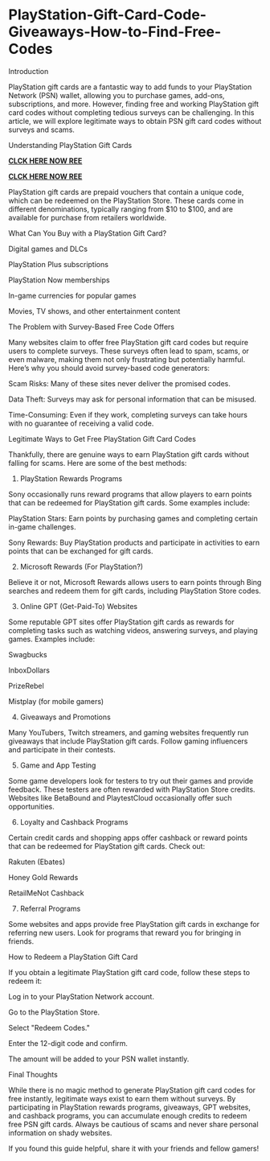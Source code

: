 # PlayStation-Gift-Card-Code-Giveaways-How-to-Find-Free-Codes
Introduction

PlayStation gift cards are a fantastic way to add funds to your PlayStation Network (PSN) wallet, allowing you to purchase games, add-ons, subscriptions, and more. However, finding free and working PlayStation gift card codes without completing tedious surveys can be challenging. In this article, we will explore legitimate ways to obtain PSN gift card codes without surveys and scams.

Understanding PlayStation Gift Cards

**[CLCK HERE NOW REE](https://tinyurl.com/pnsgiftcads)**

**[CLCK HERE NOW REE](https://tinyurl.com/pnsgiftcads)**

PlayStation gift cards are prepaid vouchers that contain a unique code, which can be redeemed on the PlayStation Store. These cards come in different denominations, typically ranging from $10 to $100, and are available for purchase from retailers worldwide.

What Can You Buy with a PlayStation Gift Card?

Digital games and DLCs

PlayStation Plus subscriptions

PlayStation Now memberships

In-game currencies for popular games

Movies, TV shows, and other entertainment content

The Problem with Survey-Based Free Code Offers

Many websites claim to offer free PlayStation gift card codes but require users to complete surveys. These surveys often lead to spam, scams, or even malware, making them not only frustrating but potentially harmful. Here’s why you should avoid survey-based code generators:

Scam Risks: Many of these sites never deliver the promised codes.

Data Theft: Surveys may ask for personal information that can be misused.

Time-Consuming: Even if they work, completing surveys can take hours with no guarantee of receiving a valid code.

Legitimate Ways to Get Free PlayStation Gift Card Codes

Thankfully, there are genuine ways to earn PlayStation gift cards without falling for scams. Here are some of the best methods:

1. PlayStation Rewards Programs

Sony occasionally runs reward programs that allow players to earn points that can be redeemed for PlayStation gift cards. Some examples include:

PlayStation Stars: Earn points by purchasing games and completing certain in-game challenges.

Sony Rewards: Buy PlayStation products and participate in activities to earn points that can be exchanged for gift cards.

2. Microsoft Rewards (For PlayStation?)

Believe it or not, Microsoft Rewards allows users to earn points through Bing searches and redeem them for gift cards, including PlayStation Store codes.

3. Online GPT (Get-Paid-To) Websites

Some reputable GPT sites offer PlayStation gift cards as rewards for completing tasks such as watching videos, answering surveys, and playing games. Examples include:

Swagbucks

InboxDollars

PrizeRebel

Mistplay (for mobile gamers)

4. Giveaways and Promotions

Many YouTubers, Twitch streamers, and gaming websites frequently run giveaways that include PlayStation gift cards. Follow gaming influencers and participate in their contests.

5. Game and App Testing

Some game developers look for testers to try out their games and provide feedback. These testers are often rewarded with PlayStation Store credits. Websites like BetaBound and PlaytestCloud occasionally offer such opportunities.

6. Loyalty and Cashback Programs

Certain credit cards and shopping apps offer cashback or reward points that can be redeemed for PlayStation gift cards. Check out:

Rakuten (Ebates)

Honey Gold Rewards

RetailMeNot Cashback

7. Referral Programs

Some websites and apps provide free PlayStation gift cards in exchange for referring new users. Look for programs that reward you for bringing in friends.

How to Redeem a PlayStation Gift Card

If you obtain a legitimate PlayStation gift card code, follow these steps to redeem it:

Log in to your PlayStation Network account.

Go to the PlayStation Store.

Select "Redeem Codes."

Enter the 12-digit code and confirm.

The amount will be added to your PSN wallet instantly.

Final Thoughts

While there is no magic method to generate PlayStation gift card codes for free instantly, legitimate ways exist to earn them without surveys. By participating in PlayStation rewards programs, giveaways, GPT websites, and cashback programs, you can accumulate enough credits to redeem free PSN gift cards. Always be cautious of scams and never share personal information on shady websites.

If you found this guide helpful, share it with your friends and fellow gamers!
